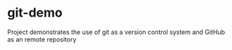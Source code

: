 # git-demo
Project demonstrates the use of git as a version control system and GitHub as an remote repository
